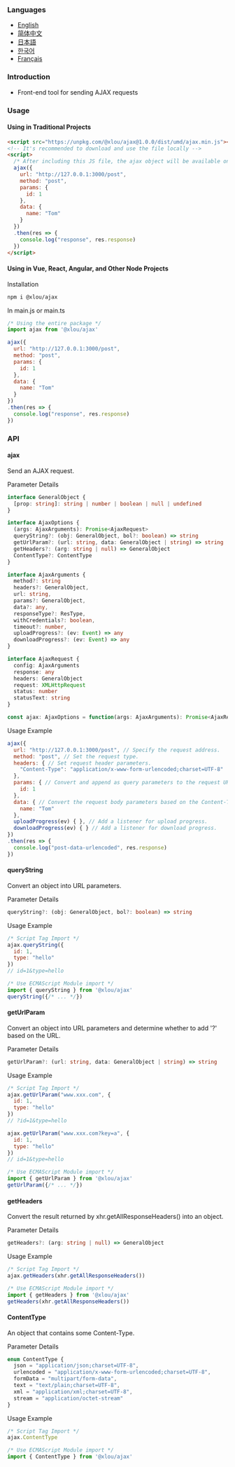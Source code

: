 ### Languages

* [English](https://github.com/omlou/ajax#readme)
* [简体中文](https://github.com/omlou/ajax/blob/master/public/markdowns/readme-zh.md)
* [日本語](https://github.com/omlou/ajax/blob/master/public/markdowns/readme-ja.md)
* [한국어](https://github.com/omlou/ajax/blob/master/public/markdowns/readme-ko.md)
* [Français](https://github.com/omlou/ajax/blob/master/public/markdowns/readme-fr.md)

### Introduction

* Front-end tool for sending AJAX requests

### Usage

#### Using in Traditional Projects

```html
<script src="https://unpkg.com/@xlou/ajax@1.0.0/dist/umd/ajax.min.js"></script>
<!-- It's recommended to download and use the file locally -->
<script>
  /* After including this JS file, the ajax object will be available on the window */
  ajax({
    url: "http://127.0.0.1:3000/post",
    method: "post",
    params: {
      id: 1
    },
    data: {
      name: "Tom"
    }
  })
  .then(res => {
    console.log("response", res.response)
  })
</script>
```

#### Using in Vue, React, Angular, and Other Node Projects

Installation

``` bash
npm i @xlou/ajax
```

In main.js or main.ts

``` javascript
/* Using the entire package */
import ajax from '@xlou/ajax'

ajax({
  url: "http://127.0.0.1:3000/post",
  method: "post",
  params: {
    id: 1
  },
  data: {
    name: "Tom"
  }
})
.then(res => {
  console.log("response", res.response)
})
```

### API

#### ajax

Send an AJAX request.

Parameter Details

```typescript
interface GeneralObject {
  [prop: string]: string | number | boolean | null | undefined
}

interface AjaxOptions {
  (args: AjaxArguments): Promise<AjaxRequest>
  queryString?: (obj: GeneralObject, bol?: boolean) => string
  getUrlParam?: (url: string, data: GeneralObject | string) => string
  getHeaders?: (arg: string | null) => GeneralObject
  ContentType?: ContentType
}

interface AjaxArguments {
  method?: string
  headers?: GeneralObject,
  url: string,
  params?: GeneralObject,
  data?: any,
  responseType?: ResType,
  withCredentials?: boolean,
  timeout?: number,
  uploadProgress?: (ev: Event) => any
  downloadProgress?: (ev: Event) => any
}

interface AjaxRequest {
  config: AjaxArguments
  response: any
  headers: GeneralObject
  request: XMLHttpRequest
  status: number
  statusText: string
}

const ajax: AjaxOptions = function(args: AjaxArguments): Promise<AjaxRequest>
```

Usage Example

``` javascript
ajax({
  url: "http://127.0.0.1:3000/post", // Specify the request address.
  method: "post", // Set the request type.
  headers: { // Set request header parameters.
    "Content-Type": "application/x-www-form-urlencoded;charset=UTF-8"
  },
  params: { // Convert and append as query parameters to the request URL.
    id: 1
  },
  data: { // Convert the request body parameters based on the Content-Type.
    name: "Tom"
  },
  uploadProgress(ev) { }, // Add a listener for upload progress.
  downloadProgress(ev) { } // Add a listener for download progress.
})
.then(res => {
  console.log("post-data-urlencoded", res.response)
})
```

#### queryString

Convert an object into URL parameters.

Parameter Details

```typescript
queryString?: (obj: GeneralObject, bol?: boolean) => string
```

Usage Example

``` javascript
/* Script Tag Import */
ajax.queryString({
  id: 1,
  type: "hello"
})
// id=1&type=hello

/* Use ECMAScript Module import */
import { queryString } from '@xlou/ajax'
queryString({/* ... */})
```

#### getUrlParam

Convert an object into URL parameters and determine whether to add '?' based on the URL.

Parameter Details

```typescript
getUrlParam?: (url: string, data: GeneralObject | string) => string
```

Usage Example

``` javascript
/* Script Tag Import */
ajax.getUrlParam("www.xxx.com", {
  id: 1,
  type: "hello"
})
// ?id=1&type=hello

ajax.getUrlParam("www.xxx.com?key=a", {
  id: 1,
  type: "hello"
})
// id=1&type=hello

/* Use ECMAScript Module import */
import { getUrlParam } from '@xlou/ajax'
getUrlParam({/* ... */})
```

#### getHeaders

Convert the result returned by xhr.getAllResponseHeaders() into an object.

Parameter Details

```typescript
getHeaders?: (arg: string | null) => GeneralObject
```

Usage Example

``` javascript
/* Script Tag Import */
ajax.getHeaders(xhr.getAllResponseHeaders())

/* Use ECMAScript Module import */
import { getHeaders } from '@xlou/ajax'
getHeaders(xhr.getAllResponseHeaders())
```

#### ContentType

An object that contains some Content-Type.

Parameter Details

```typescript
enum ContentType {
  json = "application/json;charset=UTF-8",
  urlencoded = "application/x-www-form-urlencoded;charset=UTF-8",
  formData = "multipart/form-data",
  text = "text/plain;charset=UTF-8",
  xml = "application/xml;charset=UTF-8",
  stream = "application/octet-stream"
}
```

Usage Example

``` javascript
/* Script Tag Import */
ajax.ContentType

/* Use ECMAScript Module import */
import { ContentType } from '@xlou/ajax'
```